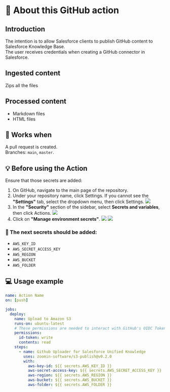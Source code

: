 # 🚀 About this GitHub action

## Introduction
The intention is to allow Salesforce clients to publish GitHub content to Salesforce Knowledge Base.  
The user receives credentials when creating a GitHub connector in Salesforce.  

## Ingested content
Zips all the files

## Processed content
- Markdown files
- HTML files

## 🤖 Works when
A pull request is created.  
Branches: `main`, `master`.  

## 💡 Before using the Action
Ensure that those secrets are added:

1. On GitHub, navigate to the main page of the repository.
2. Under your repository name, click  Settings. If you cannot see the **"Settings"** tab, select the dropdown menu, then click Settings.
    ![](https://github.com/user-attachments/assets/2dacddb0-f744-461a-a37f-b01d0d1ca476)
3. In the **"Security"** section of the sidebar, select **Secrets and variables**, then click Actions.
    ![](https://github.com/user-attachments/assets/b4ab13e7-b539-4f44-bf69-6cac3e0f9540)
4. Click on **"Manage environment secrets"**.
    ![](https://github.com/user-attachments/assets/1f2599c9-4b1f-447c-86c6-402e9b592d5c)
    ![](https://github.com/user-attachments/assets/e4645704-4a9c-448e-9d75-3762e4211480)


### 🔑 The next secrets should be added:
- `AWS_KEY_ID`
- `AWS_SECRET_ACCESS_KEY`
- `AWS_REGION`
- `AWS_BUCKET`
- `AWS_FOLDER`

## 💻 Usage example
```yaml
name: Action Name
on: [push]

jobs:
  deploy:
    name: Upload to Amazon S3
    runs-on: ubuntu-latest
    # These permissions are needed to interact with GitHub's OIDC Token endpoint.
    permissions:
      id-token: write
      contents: read
    steps:  
      - name: Github Uploader for Salesforce Unified Knowledge
        uses: zoomin-software/s3-publish@v0.2.0
        with:
          aws-key-id: ${{ secrets.AWS_KEY_ID }}
          aws-secret-access-key: ${{ secrets.AWS_SECRET_ACCESS_KEY }}
          aws-region: ${{ secrets.AWS_REGION }}
          aws-bucket: ${{ secrets.AWS_BUCKET }}
          aws-folder: ${{ secrets.AWS_FOLDER }}
```
